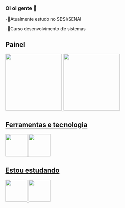 ### Oi oi gente 👋

<!--
**FelipeEca/FelipeEca** is a ✨ _special_ ✨ repository because its `README.md` (this file) appears on your GitHub profile.

Here are some ideas to get you started:

-🧠Atualmente estudo no SESI/SENAI
-🐱‍💻Tenho interesse na área de desenvolvimento de jogos


- 🔭 I’m currently working on ...
- 🌱 I’m currently learning ...
- 👯 I’m looking to collaborate on ...
- 🤔 I’m looking for help with ...
- 💬 Ask me about ...
- 📫 How to reach me: ...
- 😄 Pronouns: ...
- ⚡ Fun fact: ...
-->
-🧠Atualmente estudo no SESI/SENAI

-🏫Curso desenvolvimento de sistemas

## Painel

<div> 
<a href="https://github.com/FelipeEca"> 
<img height="180em" src="https://github-readme-stats.vercel.app/api/top-langs/?username=FelipeEca&layout=compact&langs_count=7&theme=dracula"/>
<img height="180em" src="https://github-readme-stats.vercel.app/api?username=FelipeEca&show_icons=true&theme=dracula&include_all_commits=true&count_private=true"/> 
</div>

## Ferramentas e tecnologia

<img src="https://cdn.jsdelivr.net/gh/devicons/devicon/icons/github/github-original.svg" width="70" height="70"/> <img src="https://cdn.jsdelivr.net/gh/devicons/devicon/icons/vscode/vscode-original.svg" width="70" height="70"/>
          
          

## Estou estudando

<img src="https://cdn.jsdelivr.net/gh/devicons/devicon/icons/html5/html5-original.svg" width="70" height="70"/> <img src="https://cdn.jsdelivr.net/gh/devicons/devicon/icons/css3/css3-original.svg" width="70" height="70"/>
          
